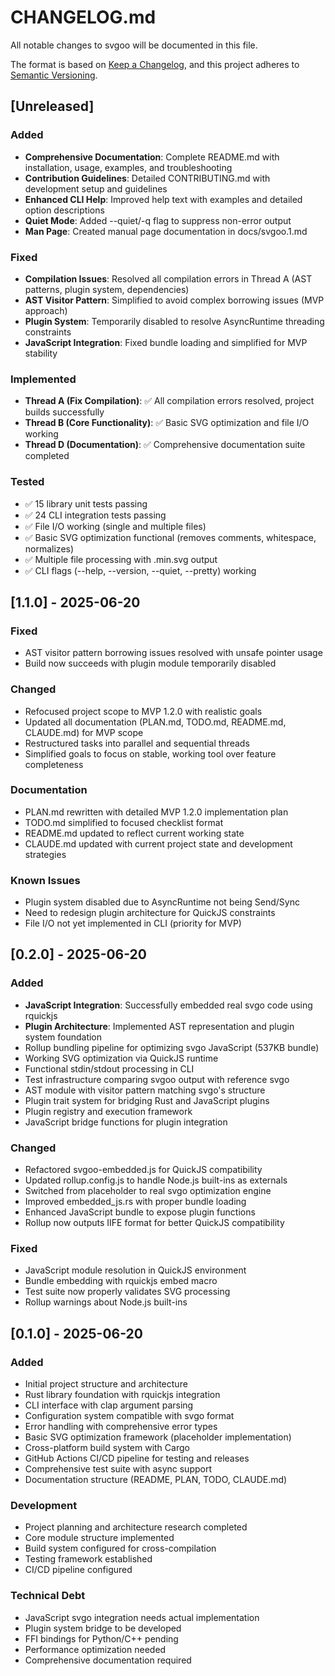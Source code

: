# CHANGELOG.md

All notable changes to svgoo will be documented in this file.

The format is based on [Keep a Changelog](https://keepachangelog.com/en/1.0.0/),
and this project adheres to [Semantic Versioning](https://semver.org/spec/v2.0.0.html).

## [Unreleased]

### Added
- **Comprehensive Documentation**: Complete README.md with installation, usage, examples, and troubleshooting
- **Contribution Guidelines**: Detailed CONTRIBUTING.md with development setup and guidelines
- **Enhanced CLI Help**: Improved help text with examples and detailed option descriptions
- **Quiet Mode**: Added --quiet/-q flag to suppress non-error output
- **Man Page**: Created manual page documentation in docs/svgoo.1.md

### Fixed
- **Compilation Issues**: Resolved all compilation errors in Thread A (AST patterns, plugin system, dependencies)
- **AST Visitor Pattern**: Simplified to avoid complex borrowing issues (MVP approach)
- **Plugin System**: Temporarily disabled to resolve AsyncRuntime threading constraints
- **JavaScript Integration**: Fixed bundle loading and simplified for MVP stability

### Implemented
- **Thread A (Fix Compilation)**: ✅ All compilation errors resolved, project builds successfully
- **Thread B (Core Functionality)**: ✅ Basic SVG optimization and file I/O working
- **Thread D (Documentation)**: ✅ Comprehensive documentation suite completed

### Tested
- ✅ 15 library unit tests passing
- ✅ 24 CLI integration tests passing  
- ✅ File I/O working (single and multiple files)
- ✅ Basic SVG optimization functional (removes comments, whitespace, normalizes)
- ✅ Multiple file processing with .min.svg output
- ✅ CLI flags (--help, --version, --quiet, --pretty) working

## [1.1.0] - 2025-06-20

### Fixed  
- AST visitor pattern borrowing issues resolved with unsafe pointer usage
- Build now succeeds with plugin module temporarily disabled

### Changed
- Refocused project scope to MVP 1.2.0 with realistic goals
- Updated all documentation (PLAN.md, TODO.md, README.md, CLAUDE.md) for MVP scope
- Restructured tasks into parallel and sequential threads
- Simplified goals to focus on stable, working tool over feature completeness

### Documentation
- PLAN.md rewritten with detailed MVP 1.2.0 implementation plan
- TODO.md simplified to focused checklist format
- README.md updated to reflect current working state
- CLAUDE.md updated with current project state and development strategies

### Known Issues
- Plugin system disabled due to AsyncRuntime not being Send/Sync
- Need to redesign plugin architecture for QuickJS constraints
- File I/O not yet implemented in CLI (priority for MVP)

## [0.2.0] - 2025-06-20

### Added
- **JavaScript Integration**: Successfully embedded real svgo code using rquickjs
- **Plugin Architecture**: Implemented AST representation and plugin system foundation
- Rollup bundling pipeline for optimizing svgo JavaScript (537KB bundle)
- Working SVG optimization via QuickJS runtime
- Functional stdin/stdout processing in CLI
- Test infrastructure comparing svgoo output with reference svgo
- AST module with visitor pattern matching svgo's structure
- Plugin trait system for bridging Rust and JavaScript plugins
- Plugin registry and execution framework
- JavaScript bridge functions for plugin integration

### Changed
- Refactored svgoo-embedded.js for QuickJS compatibility
- Updated rollup.config.js to handle Node.js built-ins as externals
- Switched from placeholder to real svgo optimization engine
- Improved embedded_js.rs with proper bundle loading
- Enhanced JavaScript bundle to expose plugin functions
- Rollup now outputs IIFE format for better QuickJS compatibility

### Fixed
- JavaScript module resolution in QuickJS environment
- Bundle embedding with rquickjs embed macro
- Test suite now properly validates SVG processing
- Rollup warnings about Node.js built-ins

## [0.1.0] - 2025-06-20

### Added
- Initial project structure and architecture
- Rust library foundation with rquickjs integration
- CLI interface with clap argument parsing
- Configuration system compatible with svgo format
- Error handling with comprehensive error types
- Basic SVG optimization framework (placeholder implementation)
- Cross-platform build system with Cargo
- GitHub Actions CI/CD pipeline for testing and releases
- Comprehensive test suite with async support
- Documentation structure (README, PLAN, TODO, CLAUDE.md)

### Development
- Project planning and architecture research completed
- Core module structure implemented
- Build system configured for cross-compilation
- Testing framework established
- CI/CD pipeline configured

### Technical Debt
- JavaScript svgo integration needs actual implementation
- Plugin system bridge to be developed
- FFI bindings for Python/C++ pending
- Performance optimization needed
- Comprehensive documentation required
